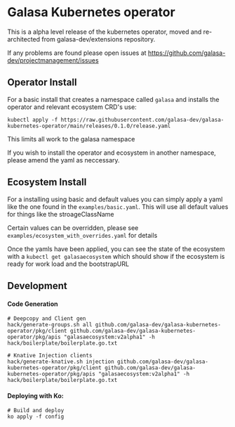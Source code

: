 # Galasa Kubernetes operator
This is a alpha level release of the kubernetes operator, moved and re-architected from galasa-dev/extensions repository.

If any problems are found please open issues at https://github.com/galasa-dev/projectmanagement/issues

## Operator Install

For a basic install that creates a namespace called `galasa` and installs the operator and relevant ecosystem CRD's use:

```
kubectl apply -f https://raw.githubusercontent.com/galasa-dev/galasa-kubernetes-operator/main/releases/0.1.0/release.yaml
```
This limits all work to the galasa namespace

If you wish to install the operator and ecosystem in another namespace, please amend the yaml as neccessary.

## Ecosystem Install

For a installing using basic and default values you can simply apply a yaml like the one found in the `examples/basic.yaml`. This will use all default values for things like the stroageClassName

Certain values can be overridden, please see `examples/ecosystem_with_overrides.yaml` for details

Once the yamls have been applied, you can see the state of the ecosystem with a `kubectl get galasaecosystem` which should show if the ecosystem is ready for work load and the bootstrapURL
## Development

#### Code Generation
```
# Deepcopy and Client gen
hack/generate-groups.sh all github.com/galasa-dev/galasa-kubernetes-operator/pkg/client github.com/galasa-dev/galasa-kubernetes-operator/pkg/apis "galasaecosystem:v2alpha1" -h hack/boilerplate/boilerplate.go.txt

# Knative Injection clients
hack/generate-knative.sh injection github.com/galasa-dev/galasa-kubernetes-operator/pkg/client github.com/galasa-dev/galasa-kubernetes-operator/pkg/apis "galasaecosystem:v2alpha1" -h hack/boilerplate/boilerplate.go.txt
```

#### Deploying with Ko:
```
# Build and deploy
ko apply -f config
```

